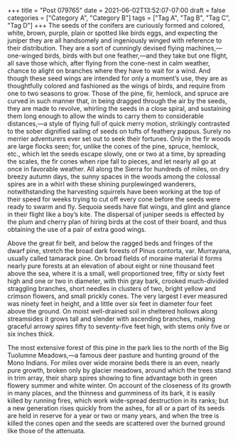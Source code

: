 +++
title = "Post 079765"
date = 2021-06-02T13:52:07-07:00
draft = false
categories = ["Category A", "Category B"]
tags = ["Tag A", "Tag B", "Tag C", "Tag D"]
+++
The seeds of the conifers are curiously formed and colored, white, brown, purple, plain or spotted like birds eggs, and expecting the juniper they are all handsomely and ingeniously winged with reference to their distribution. They are a sort of cunningly devised flying machines,—one-winged birds, birds with but one feather,—and they take but one flight, all save those which, after flying from the cone-nest in calm weather, chance to alight on branches where they have to wait for a wind. And though these seed wings are intended for only a moment’s use, they are as thoughtfully colored and fashioned as the wings of birds, and require from one to two seasons to grow. Those of the pine, fir, hemlock, and spruce are curved in such manner that, in being dragged through the air by the seeds, they are made to revolve, whirling the seeds in a close spiral, and sustaining them long enough to allow the winds to carry them to considerable distances,—a style of flying full of quick merry motion, strikingly contrasted to the sober dignified sailing of seeds on tufts of feathery pappus. Surely no merrier adventurers ever set out to seek their fortunes. Only in the fir woods are large flocks seen; for, unlike the cones of the pine, spruce, hemlock, etc., which let the seeds escape slowly, one or two at a time, by spreading the scales, the fir cones when ripe fall to pieces, and let nearly all go at once in favorable weather. All along the Sierra for hundreds of miles, on dry breezy autumn days, the sunny spaces in the woods among the colossal spires are in a whirl with these shining purplewinged wanderers, notwithstanding the harvesting squirrels have been working at the top of their speed for weeks trying to cut off every cone before the seeds were ready to swarm and fly. Sequoia seeds have flat wings, and glint and glance in their flight like a boy’s kite. The dispersal of juniper seeds is effected by the plum and cherry plan of hiring birds at the cost of their board, and thus obtaining the use of a pair of extra good wings.

Above the great fir belt, and below the ragged beds and fringes of the dwarf pine, stretch the broad dark forests of Pinus contorta, var. Murrayana, usually called tamarack pine. On broad fields of moraine material it forms nearly pure forests at an elevation of about eight or nine thousand feet above the sea, where it is a small, well proportioned tree, fifty or sixty feet high and one or two in diameter, with thin gray bark, crooked much-divided straggling branches, short needles in clusters of two, bright yellow and crimson flowers, and small prickly cones. The very largest I ever measured was ninety feet in height, and a little over six feet in diameter four feet above the ground. On moist well-drained soil in sheltered hollows along streamsides it grows tall and slender with ascending branches, making graceful arrowy spires fifty to seventy-five feet high, with stems only five or six inches thick.

The most extensive forest of this pine in the park lies to the north of the Big Tuolumne Meadows,—a famous deer pasture and hunting ground of the Mono Indians. For miles over wide moraine beds there is an even, nearly pure growth, broken only by glacier meadows, around which the trees stand in trim array, their sharp spires showing to fine advantage both in green flowery summer and white winter. On account of the closeness of its growth in many places, and the thinness and gumminess of its bark, it is easily killed by running fires, which work wide-spread destruction in its ranks; but a new generation rises quickly from the ashes, for all or a part of its seeds are held in reserve for a year or two or many years, and when the tree is killed the cones open and the seeds are scattered over the burned ground like those of the attenuata.
